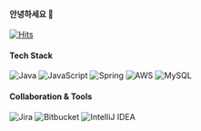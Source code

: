 #### 안녕하세요 👋

<!--
**dlwltjd7778/dlwltjd7778** is a ✨ _special_ ✨ repository because its `README.md` (this file) appears on your GitHub profile.

Here are some ideas to get you started:

- 🔭 I’m currently working on ...
- 🌱 I’m currently learning ...
- 👯 I’m looking to collaborate on ...
- 🤔 I’m looking for help with ...
- 💬 Ask me about ...
- 📫 How to reach me: ...
- 😄 Pronouns: ...
- ⚡ Fun fact: ...
-->
<!-- 
![Anurag's GitHub stats](https://github-readme-stats.vercel.app/api?username=dlwltjd7778&show_icons=true&theme=material-palenight) -->

<!-- [![Solved.ac
프로필](http://mazassumnida.wtf/api/v2/generate_badge?boj=dlwltjd7778)](https://solved.ac/dlwltjd7778)
 -->
[![Hits](https://hits.seeyoufarm.com/api/count/incr/badge.svg?url=https%3A%2F%2Fgithub.com%2Fdlwltjd7778&count_bg=%23AB8AEF&title_bg=%23555555&icon=&icon_color=%23E7E7E7&title=hits&edge_flat=false)](https://hits.seeyoufarm.com)


#### Tech Stack
![Java](https://img.shields.io/badge/java-%23ED8B00.svg?style=flat-square&logo=java&logoColor=white)
![JavaScript](https://img.shields.io/badge/javascript-%23323330.svg?style=flat-square&logo=javascript&logoColor=%23F7DF1E)
![Spring](https://img.shields.io/badge/spring-%236DB33F.svg?style=flat-square&logo=spring&logoColor=white)
![AWS](https://img.shields.io/badge/AWS-%23FF9900.svg?style=flat-square&logo=amazon-aws&logoColor=white)
![MySQL](https://img.shields.io/badge/mysql-%2300f.svg?style=flat-square&logo=mysql&logoColor=white)

#### Collaboration & Tools

![Jira](https://img.shields.io/badge/jira-%230A0FFF.svg?style=flat-square&logo=jira&logoColor=white)
![Bitbucket](https://img.shields.io/badge/bitbucket-%230047B3.svg?style=flat-square&logo=bitbucket&logoColor=white)
![IntelliJ IDEA](https://img.shields.io/badge/IntelliJIDEA-000000.svg?style=flat-square&logo=intellij-idea&logoColor=white)





